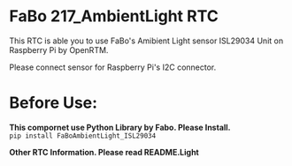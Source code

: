 # FaBo 217_AmbientLight RTC  

This RTC is able you to use FaBo's Amibient Light sensor ISL29034 Unit on Raspberry Pi by OpenRTM.  
  
Please connect sensor for Raspberry Pi's I2C connector.  

# Before Use:  
**This compornet use Python Library by Fabo. Please Install.**  
`pip install FaBoAmbientLight_ISL29034`  

**Other RTC Information. Please read README.Light** 




